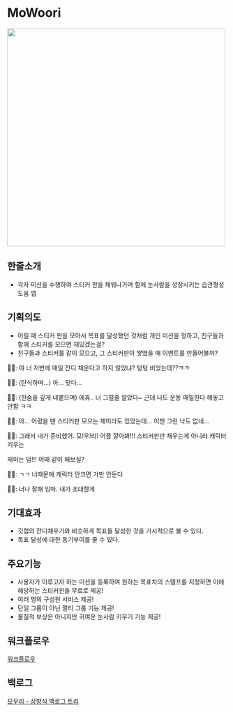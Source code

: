# MoWoori
<img width="500" src="https://user-images.githubusercontent.com/68374234/139363737-8a1b1dd2-b8e8-436e-bc92-af9d9a993706.png"/>

## 한줄소개

- 각자 미션을 수행하여 스티커 판을 채워나가며 함께 눈사람을 성장시키는 습관형성 도움 앱

## 기획의도

- 어릴 때 스티커 판을 모아서 목표를 달성했던 것처럼 개인 미션을 정하고, 친구들과 함께 스티커를 모으면 재밌겠는걸?
- 친구들과 스티커를 같이 모으고, 그 스티커판이 쌓였을 때 이벤트를 만들어볼까?

👩‍🦰: 야 너 저번에 매일 잔디 채운다고 하지 않았냐? 텅텅 비었는데??ㅋㅋ

🧑‍🦰: (탄식하며...) 아... 맞다...

👩‍🦰: (한숨을 깊게 내뱉으며) 에휴.. 너 그럴줄 알았다~ 근데 나도 운동 매일한다 해놓고 안함 ㅋㅋ

🧑‍🦰: 아... 어렸을 땐 스티커판 모으는 재미라도 있었는데... 이젠 그런 낙도 없네...

👩‍🦰: 그래서 내가 준비했어. 모!우!리! 어플 깔아봐!!! 스티커판만 채우는게 아니라 캐릭터 키우는 

재미는 덤!!! 어때 같이 해보실?

🧑‍🦰: ㄱㄱ 너때문에 캐릭터 안크면 가만 안둔다

👩‍🦰: 너나 잘해 임마. 내가 초대할게

## 기대효과

- 깃헙의 잔디채우기와 비슷하게 목표들 달성한 것을 가시적으로 볼 수 있다.
- 목표 달성에 대한 동기부여를 줄 수 있다.

## 주요기능

- 사용자가 이루고자 하는 미션을 등록하여 원하는 목표치의 스탬프를 지정하면 이에 해당하는 스티커판을 무료로 제공!
- 여러 명의 구성원 서비스 제공!
- 단일 그룹이 아닌 멀티 그룹 기능 제공!
- 물질적 보상은 아니지만 귀여운 눈사람 키우기 기능 제공!

## 워크플로우

[워크플로우](https://www.figma.com/embed?embed_host=notion&url=https%3A%2F%2Fwww.figma.com%2Ffile%2FkGkBaEAqH6Ah62vXE2JnK2%2F%25EC%2595%2584%25EB%25A6%25AC%25EC%2595%2584%25EB%25A6%25AC%3Fnode-id%3D139%253A3003)

## 백로그
[모우리 - 상향식 백로그 트리](https://docs.google.com/spreadsheets/d/12GgAvvU_BmO7VFLKGjKBmL5UapToAe868DM-SxD9SJk/edit#gid=0)

